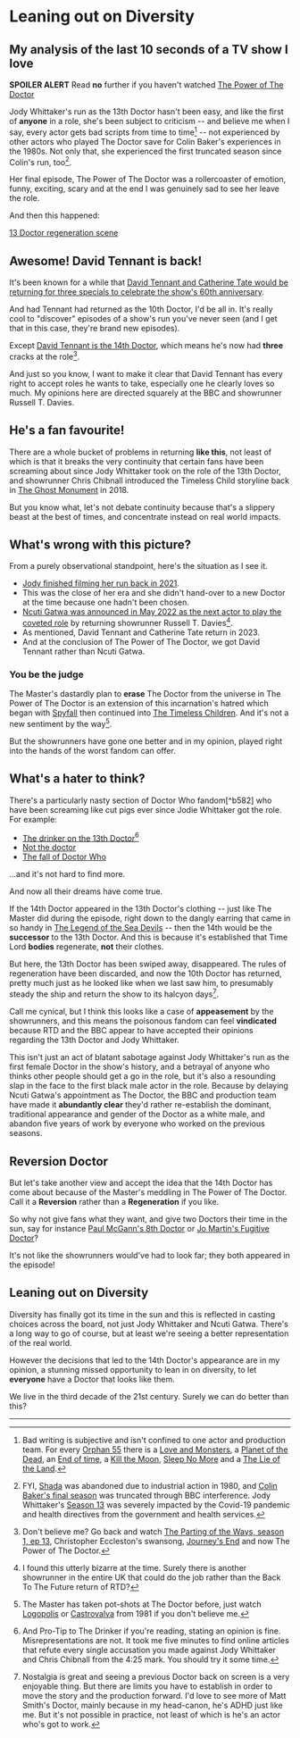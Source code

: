# Leaning out on Diversity
## My analysis of the last 10 seconds of a TV show I love

**SPOILER ALERT** Read **no** further if you haven't watched  [The Power of The Doctor](https://en.wikipedia.org/wiki/The_Power_of_the_Doctor)

Jody Whittaker's run as the 13th Doctor hasn't been easy, and like the first of **anyone** in a role, she's been subject to criticism -- and believe me when I say, every actor gets bad scripts from time to time[^b3d5] -- not experienced by other actors who played The Doctor save for Colin Baker's experiences in the 1980s. Not only that, she experienced the first truncated season since Colin's run, too[^7abf]. 

Her final episode, The Power of The Doctor was a rollercoaster of emotion, funny, exciting, scary and at the end I was genuinely sad to see her leave the role.

And then this happened:

[13 Doctor regeneration scene](https://www.youtube.com/watch?v=5mbD2VxtGJk)

## Awesome! David Tennant is back!

It's been known for a while that [David Tennant and Catherine Tate would be returning for three specials to celebrate the show's 60th anniversary](https://www.doctorwho.tv/news-and-features/david-tennant-catherine-tate-return).

And had Tennant had returned as the 10th Doctor, I'd be all in. It's really cool to "discover" episodes of a show's run you've never seen (and I get that in this case, they're brand new episodes).

Except [David Tennant is the 14th Doctor](https://en.wikipedia.org/wiki/Fourteenth_Doctor), which means he's now had **three** cracks at the role[^7d7e].

And just so you know, I want to make it clear that David Tennant has every right to accept roles he wants to take, especially one he clearly loves so much. My opinions here are directed squarely at the BBC and showrunner Russell T. Davies.

## He's a fan favourite!

There are a whole bucket of problems in returning **like this**, not least of which is that it breaks the very continuity that certain fans have been screaming about since Jody Whittaker took on the role of the 13th Doctor, and showrunner Chris Chibnall introduced the Timeless Child storyline back in [The Ghost Monument](https://en.wikipedia.org/wiki/The_Ghost_Monument) in 2018.

But you know what, let's not debate continuity because that's a slippery beast at the best of times, and concentrate instead on real world impacts.

## What's wrong with this picture?

From a purely observational standpoint, here's the situation as I see it.

* [Jody finished filming her run back in 2021](https://www.smh.com.au/culture/tv-and-radio/saying-goodbye-is-hard-jodie-whittaker-s-time-in-tardis-ends-20221017-p5bqd2.html).
* This was the close of her era and she didn't hand-over to a new Doctor at the time because one hadn't been chosen.
* [Ncuti Gatwa was announced in May 2022 as the next actor to play the coveted role](https://www.doctorwho.tv/news-and-features/ncuti-gatwa-is-the-doctor) by returning showrunner Russell T. Davies[^afd3].
* As mentioned, David Tennant and Catherine Tate return in 2023.
* And at the conclusion of The Power of The Doctor, we got David Tennant rather than Ncuti Gatwa.

### You be the judge

The Master's dastardly plan to **erase** The Doctor from the universe in The Power of The Doctor is an extension of this incarnation's hatred which began with [Spyfall](https://en.wikipedia.org/wiki/Spyfall_(Doctor_Who)) then continued into [The Timeless Children](https://en.wikipedia.org/wiki/The_Timeless_Children). And it's not a new sentiment by the way[^09e7].

But the showrunners have gone one better and in my opinion, played right into the hands of the worst fandom can offer.

## What's a hater to think?

There's a particularly nasty section of Doctor Who fandom[^b582] who have been screaming like cut pigs ever since Jodie Whittaker got the role. For example:

* [The drinker on the 13th Doctor](https://www.youtube.com/watch?v=MGWxjHBSn-4)[^29dd]
* [Not the doctor](https://www.youtube.com/watch?v=82d5SrsPkIg)
* [The fall of Doctor Who](https://www.youtube.com/watch?v=o8_A7n83Rh0)

...and it's not hard to find more.

And now all their dreams have come true.

If the 14th Doctor appeared in the 13th Doctor's clothing -- just like The Master did during the episode, right down to the dangly earring that came in so handy in [The Legend of the Sea Devils](https://en.wikipedia.org/wiki/Legend_of_the_Sea_Devils) -- then the 14th would be the **successor** to the 13th Doctor. And this is because it's established that Time Lord **bodies** regenerate, **not** their clothes.

But here, the 13th Doctor has been swiped away, disappeared. The rules of regeneration have been discarded, and now the 10th Doctor has returned, pretty much just as he looked like when we last saw him, to presumably steady the ship and return the show to its halcyon days[^66b7].

Call me cynical, but I think this looks like a case of **appeasement** by the showrunners, and this means the poisonous fandom can feel **vindicated** because RTD and the BBC appear to have accepted their opinions regarding the 13th Doctor and Jody Whittaker.

This isn't just an act of blatant sabotage against Jody Whittaker's run as the first female Doctor in the show's history, and a betrayal of anyone who thinks other people should get a go in the role, but it's also a resounding slap in the face to the first black male actor in the role. Because by delaying Ncuti Gatwa's appointment as The Doctor, the BBC and production team have made it **abundantly clear** they'd rather re-establish the dominant, traditional appearance and gender of the Doctor as a white male, and abandon five years of work by everyone who worked on the previous seasons.

## Reversion Doctor

But let's take another view and accept the idea that the 14th Doctor has come about because of the Master's meddling in The Power of The Doctor. Call it a **Reversion** rather than a **Regeneration** if you like.

So why not give fans what they want, and give two Doctors their time in the sun, say for instance [Paul McGann's 8th Doctor](https://en.wikipedia.org/wiki/Eighth_Doctor) or [Jo Martin's Fugitive Doctor](https://en.wikipedia.org/wiki/Fugitive_Doctor)?

It's not like the showrunners would've had to look far; they both appeared in the episode!

## Leaning out on Diversity

Diversity has finally got its time in the sun and this is reflected in casting choices across the board, not just Jody Whittaker and Ncuti Gatwa. There's a long way to go of course, but at least we're seeing a better representation of the real world.

However the decisions that led to the 14th Doctor's appearance are in my opinion, a stunning missed opportunity to lean in on diversity, to let **everyone** have a Doctor that looks like them. 

We live in the third decade of the 21st century. Surely we can do better than this?

---

[^7d7e]: Don't believe me? Go back and watch [The Parting of the Ways, season 1, ep 13](https://thetvdb.com/series/doctor-who-2005/episodes/371448), Christopher Eccleston's swansong, [Journey's End](https://en.wikipedia.org/wiki/Journey%27s_End_(Doctor_Who)) and now The Power of The Doctor.

[^afd3]: I found this utterly bizarre at the time. Surely there is another showrunner in the entire UK that could do the job rather than the Back To The Future return of RTD?

[^29dd]: And Pro-Tip to The Drinker if you're reading, stating an opinion is fine. Misrepresentations are not. It took me five minutes to find online articles that refute every single accusation you made against Jody Whittaker and Chris Chibnall from the 4:25 mark. You should try it some time.

[^09e7]: The Master has taken pot-shots at The Doctor before, just watch [Logopolis](https://en.wikipedia.org/wiki/Logopolis) or [Castrovalva](https://en.wikipedia.org/wiki/Castrovalva_(Doctor_Who)) from 1981 if you don't believe me.

[^b3d5]: Bad writing is subjective and isn't confined to one actor and production team. For every [Orphan 55](https://en.wikipedia.org/wiki/Orphan_55) there is a [Love and Monsters](https://en.wikipedia.org/wiki/Love_%26_Monsters), a [Planet of the Dead](https://en.wikipedia.org/wiki/Planet_of_the_Dead), an [End of time](https://en.wikipedia.org/wiki/The_End_of_Time_(Doctor_Who)), a [Kill the Moon](https://en.wikipedia.org/wiki/Kill_the_Moon), [Sleep No More](https://en.wikipedia.org/wiki/Sleep_No_More_(Doctor_Who)) and a [The Lie of the Land](https://en.wikipedia.org/wiki/The_Lie_of_the_Land).

[^66b7]: Nostalgia is great and seeing a previous Doctor back on screen is a very enjoyable thing. But there are limits you have to establish in order to move the story and the production forward. I'd love to see more of Matt Smith's Doctor, mainly because in my head-canon, he's ADHD just like me. But it's not possible in practice, not least of which is he's an actor who's got to work.

[^7abf]: FYI, [Shada](https://en.wikipedia.org/wiki/Shada_(Doctor_Who)) was abandoned due to industrial action in 1980, and [Colin Baker's final season](https://en.wikipedia.org/wiki/Doctor_Who_(season_23)) was truncated through BBC interference. Jody Whittaker's [Season 13](https://en.wikipedia.org/wiki/Doctor_Who_(series_13)) was severely impacted by the Covid-19 pandemic and health directives from the government and health services.
